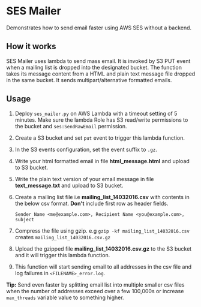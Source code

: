 SES Mailer
==========
Demonstrates how to send email faster using AWS SES without a backend.

How it works
------------
SES Mailer uses lambda to send mass email. It is invoked by S3 PUT event when a mailing list is dropped into the designated bucket. The function takes its message content from a HTML and plain text message file dropped in the same bucket. It sends multipart/alternative formatted emails.

Usage
-----
1. Deploy `ses_mailer.py` on AWS Lambda with a timeout setting of 5 minutes. Make sure the lambda Role has
   S3 read/write permissions to the bucket and `ses:SendRawEmail` permission.
2. Create a S3 bucket and set `put` event to trigger this lambda function.
3. In the S3 events configuration, set the event suffix to `.gz`.
4. Write your html formatted email in file **html_message.html** and upload to S3 bucket.
5. Write the plain text version of your email message in file **text_message.txt** and upload to S3 bucket.
6. Create a mailing list file i.e **mailing_list_14032016.csv** with contents in the below csv format. **Don't** include first row as header fields.

    ```
    Sender Name <me@example.com>, Recipient Name <you@example.com>, subject
    ```
    
7. Compress the file using gzip. e.g `gzip -kf mailing_list_14032016.csv` creates `mailing_list_14032016.csv.gz`
8. Upload the gzipped file **mailing_list_14032016.csv.gz** to the S3 bucket and it will trigger this lambda function.
9. This function will start sending email to all addresses in the csv file and log failures in `<FILENAME>_error.log`.

**Tip:** Send even faster by splitting email list into multiple smaller csv files when the number of addresses exceed over a few 100,000s or increase `max_threads` variable value to something higher.
    